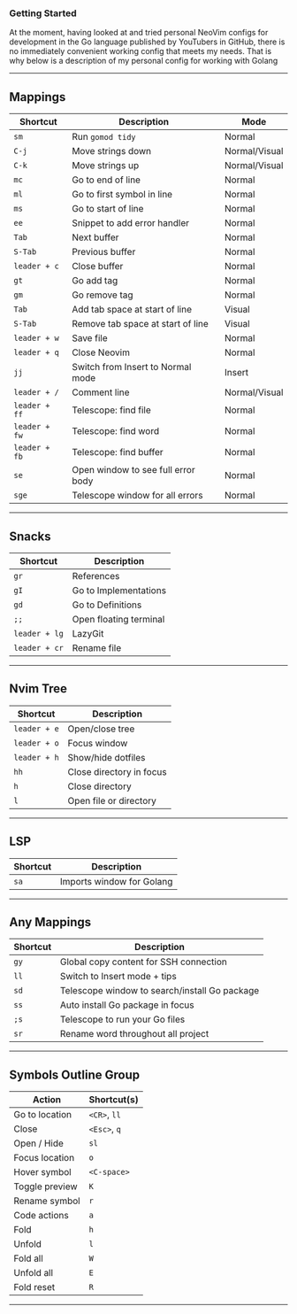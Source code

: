 ### Getting Started
At the moment, having looked at and tried personal NeoVim configs for development in the Go language published by YouTubers in GitHub, there is no immediately convenient working config that meets my needs. That is why below is a description of my personal config for working with Golang

---

## Mappings

| Shortcut         | Description                         | Mode           |
|------------------|-------------------------------------|----------------|
| `sm`             | Run `gomod tidy`                    | Normal         |
| `C-j`            | Move strings down                   | Normal/Visual  |
| `C-k`            | Move strings up                     | Normal/Visual  |
| `mc`             | Go to end of line                   | Normal         |
| `ml`             | Go to first symbol in line          | Normal         |
| `ms`             | Go to start of line                 | Normal         |
| `ee`             | Snippet to add error handler        | Normal         |
| `Tab`            | Next buffer                         | Normal         |
| `S-Tab`          | Previous buffer                     | Normal         |
| `leader + c`     | Close buffer                        | Normal         |
| `gt`             | Go add tag                          | Normal         |
| `gm`             | Go remove tag                       | Normal         |
| `Tab`            | Add tab space at start of line      | Visual         |
| `S-Tab`          | Remove tab space at start of line   | Visual         |
| `leader + w`     | Save file                           | Normal         |
| `leader + q`     | Close Neovim                        | Normal         |
| `jj`             | Switch from Insert to Normal mode   | Insert         |
| `leader + /`     | Comment line                        | Normal/Visual  |
| `leader + ff`    | Telescope: find file                | Normal         |
| `leader + fw`    | Telescope: find word                | Normal         |
| `leader + fb`    | Telescope: find buffer              | Normal         |
| `se`             | Open window to see full error body  | Normal         |
| `sge`            | Telescope window for all errors     | Normal         |

---

## Snacks

| Shortcut       | Description                 |
|----------------|-----------------------------|
| `gr`           | References                  |
| `gI`           | Go to Implementations       |
| `gd`           | Go to Definitions           |
| `;;`           | Open floating terminal      |
| `leader + lg`  | LazyGit                     |
| `leader + cr`  | Rename file                 |

---

## Nvim Tree

| Shortcut       | Description                 |
|----------------|-----------------------------|
| `leader + e`   | Open/close tree             |
| `leader + o`   | Focus window                |
| `leader + h`   | Show/hide dotfiles          |
| `hh`           | Close directory in focus    |
| `h`            | Close directory             |
| `l`            | Open file or directory      |

---

## LSP

| Shortcut       | Description                 |
|----------------|-----------------------------|
| `sa`           | Imports window for Golang   |

---

## Any Mappings

| Shortcut       | Description                                   |
|----------------|-----------------------------------------------|
| `gy`           | Global copy content for SSH connection        |
| `ll`           | Switch to Insert mode + tips                  |
| `sd`           | Telescope window to search/install Go package |
| `ss`           | Auto install Go package in focus              |
| `;s`           | Telescope to run your Go files                |
| `sr`           | Rename word throughout all project            |

---

## Symbols Outline Group

| Action           | Shortcut(s)                |
|------------------|----------------------------|
| Go to location   | `<CR>`, `ll`               |
| Close            | `<Esc>`, `q`               |
| Open / Hide      | `sl`                       |
| Focus location   | `o`                        |
| Hover symbol     | `<C-space>`                |
| Toggle preview   | `K`                        |
| Rename symbol    | `r`                        |
| Code actions     | `a`                        |
| Fold             | `h`                        |
| Unfold           | `l`                        |
| Fold all         | `W`                        |
| Unfold all       | `E`                        |
| Fold reset       | `R`                        |
---
